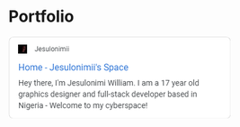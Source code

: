 # Portfolio

<img src="https://raw.githubusercontent.com/jesulonimii/Portfolio/master/serp-snippet.png">
